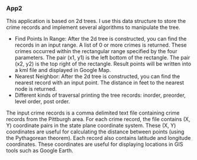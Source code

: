 ### App2

This application is based on 2d trees. I use this data structure to store the crime records and implement several algorithms to manipulate the tree. 

- Find Points In Range: After the 2d tree is constructed, you can find the records in an input range. A list of 0 or more crimes is returned. These crimes occurred within the rectangular range specified by the four parameters. The pair (x1, y1) is the left bottom of the rectangle. The pair (x2, y2) is the top right of the rectangle. Result points will be written into a kml file and displayed in Google Map.
- Nearest Neighbor: After the 2d tree is constructed, you can find the nearest record with an input point. The distance in feet to the nearest node is returned.
- Different kinds of traversal printing the tree records: inorder, preorder, level order, post order.

The input crime records is a comma delimited text file containing crime records from the Pittburgh area. For each crime record, the file contains (X, Y) coordinate pairs in the state plane coordinate system. These (X, Y) coordinates are useful for calculating the distance between points (using the Pythagorean theorem). Each record also contains latitude and longitude coordinates. These coordinates are useful for displaying locations in GIS tools such as Google Earth.